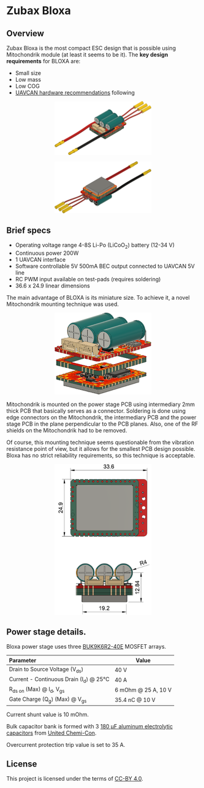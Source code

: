# Zubax Bloxa

## Overview

Zubax Bloxa is the most compact ESC design that is possible using Mitochondrik module (at least it seems to be it). The **key design requirements** for BLOXA are:

* Small size
* Low mass
* Low COG
* [UAVCAN hardware recommendations](https://uavcan.org/Specification/8._Hardware_design_recommendations/) following

<p align="center">
<img src="pics/bloxa_top.png" alt="Bloxa top"  width = "50%" />

<p align="center">
<img src="pics/bloxa_bottom.png" alt="Bloxa bottom"  width = "50%" />


## Brief specs

* Operating voltage range 4-8S Li-Po (LiCoO<sub>2</sub>) battery (12-34 V)
* Continuous power 200W
* 1 UAVCAN interface
* Software controllable 5V 500mA BEC output connected to UAVCAN 5V line
* RC PWM input available on test-pads (requires soldering)
* 36.6 x 24.9 linear dimensions

The main advantage of BLOXA is its miniature size. To achieve it, a novel Mitochondrik mounting technique was used.

<p align="center">
<img src="pics/construction.png"  width = "50%"/>

Mitochondrik is mounted on the power stage PCB using intermediary 2mm thick PCB that basically serves as a connector. Soldering is done using edge connectors on the Mitochondrik, the intermediary  PCB and the power stage PCB in the plane perpendicular to the PCB planes.  Also, one of the RF shields on the Mitochondrik had to be removed. 

Of course, this mounting technique seems questionable from the vibration resistance point of view, but it allows for the smallest PCB design possible. Bloxa has no strict reliability requirements, so this technique is acceptable. 

<p align="center">
<img src="pics/bloxa_drawing.png" alt="drawing"  width = "50%"/>

## Power stage details.

Bloxa power stage uses three [BUK9K6R2-40E](https://www.digikey.com/products/en?keywords=1727-7274-1-ND) MOSFET arrays. 

| Parameter                                               | Value               |
| :------------------------------------------------------ | ------------------- |
| Drain to Source Voltage (V<sub>ds</sub>)                | 40 V                |
| Current - Continuous Drain (I<sub>d</sub>) @ 25°C       | 40 A                |
| R<sub>ds on</sub> (Max) @ I<sub>d</sub>, V<sub>gs</sub> | 6 mOhm @ 25 A, 10 V |
| Gate Charge (Q<sub>g</sub>) (Max) @ V<sub>gs</sub>      | 35.4 nC @ 10 V      |

Current shunt value is 10 mOhm.

Bulk capacitor bank is formed with 3 [180 µF  aluminum electrolytic capacitors](https://www.digikey.com/products/en?keywords=565-4066-ND) from [ United Chemi-Con](https://www.digikey.com/en/supplier-centers/u/united-chemi-con).

Overcurrent protection trip value is set to 35 A. 

## License

This project is licensed under the terms of [CC-BY 4.0](https://creativecommons.org/licenses/by/4.0/).
